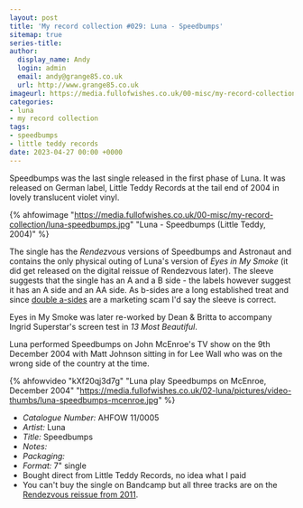 ```yaml
---
layout: post
title: 'My record collection #029: Luna - Speedbumps'
sitemap: true
series-title:
author:
  display_name: Andy
  login: admin
  email: andy@grange85.co.uk
  url: http://www.grange85.co.uk
imageurl: https://media.fullofwishes.co.uk/00-misc/my-record-collection/luna-speedbumps.jpg
categories:
- luna
- my record collection
tags:
- speedbumps
- little teddy records
date: 2023-04-27 00:00 +0000
---
```

Speedbumps was the last single released in the first phase of Luna. It was released on German label, Little Teddy Records at the tail end of 2004 in lovely translucent violet vinyl.

{% ahfowimage "https://media.fullofwishes.co.uk/00-misc/my-record-collection/luna-speedbumps.jpg" "Luna - Speedbumps (Little Teddy, 2004)" %}

The single has the _Rendezvous_ versions of Speedbumps and Astronaut and contains the only physical outing of Luna's version of _Eyes in My Smoke_ (it did get released on the digital reissue of Rendezvous later). The sleeve suggests that the single has an A and a B side - the labels however suggest it has an A side and an AA side. As b-sides are a long established treat and since [double a-sides](https://en.wikipedia.org/wiki/A-side_and_B-side#Double_A-side) are a marketing scam I'd say the sleeve is correct.

Eyes in My Smoke was later re-worked by Dean & Britta to accompany Ingrid Superstar's screen test in _13 Most Beautiful_.

Luna performed Speedbumps on John McEnroe's TV show on the 9th December 2004 with Matt Johnson sitting in for Lee Wall who was on the wrong side of the country at the time.

{% ahfowvideo "kXf20qj3d7g" "Luna play Speedbumps on McEnroe, December 2004" "https://media.fullofwishes.co.uk/02-luna/pictures/video-thumbs/luna-speedbumps-mcenroe.jpg" %}

 - *Catalogue Number:* AHFOW 11/0005
 - *Artist:* Luna
 - *Title:* Speedbumps
 - *Notes:* 
 - *Packaging:* 
 - *Format:* 7" single
 - Bought direct from Little Teddy Records, no idea what I paid
 - You can't buy the single on Bandcamp but all three tracks are on the [Rendezvous reissue from 2011](https://luna.bandcamp.com/album/rendezvous).
